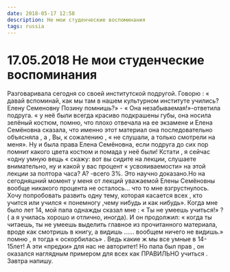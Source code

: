 ```yaml
---
date: 2018-05-17 12:58
description: Не мои студенческие воспоминания
tags: russia
---
```

# 17.05.2018 Не мои студенческие воспоминания

Разговаривала сегодня со своей  институтской подругой. Говорю : « давай вспоминай,  как мы там  в нашем культурном институте учились?  Елену Семеновну  Позину помнишь?» - « Она незабываемая!»-ответила подруга. « у неё были всегда красиво подкрашены губы, она носила зелёный костюм, помню, что плохо отвечала на ее экзамене и Елена Семёновна сказала, что именно этот материал она последовательно объясняла , а , Вы, к сожалению , « не слушали, а только смотрели на меня». Ну и была права Елена Семёновна, если подруга до сих пор помнит какого цвета костюм и помада у неё были! Кстати , я сейчас «одну умную вещь « скажу: вот вы сидите на лекции, слушаете внимательно, ну и какой у вас процент « усвояиваемости» на этой лекции за полтора часа? А? -всего 3%.  Это научно доказано.Но на сегодняшний момент у меня от лекций уважаемой Елены Семёновны вообще никакого процента не осталось... что то мне взгрустнулось. Хочу попробовать развить одну тему, которая касается всех , кто учится или учился « понемногу ,чему нибудь и как нибудь». Когда мне было лет 14, мой папа однажды сказал мне : « Ты не умеешь учиться!»  ?   ( а я училась хорошо и отлично, иногда).  И он продолжил: « когда ты читаешь, ты не умеешь выделить главное из прочитанного материала, вроде как смотришь в книгу, а видишь  ...... вообщем ничего не видишь.» помню , я тогда « оскорбилась» . Ведь какие ж мы все умные в 14-15лет! А эти «предки» для нас не авторитет!   Но папа был прав , он оказался наглядным примером для всех как ПРАВИЛЬНО учиться .   Завтра напишу.
